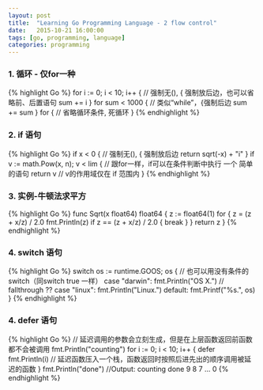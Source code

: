 ```yaml
---
layout: post
title:  "Learning Go Programming Language - 2 flow control"
date:   2015-10-21 16:00:00
tags: [go, programming, language]
categories: programming
---
```


### 1. 循环 - 仅for一种
{% highlight Go %}
for i := 0; i < 10; i++ {  // 强制无(), { 强制放后边，也可以省略前、后置语句
	sum += i
}
for sum < 1000 {  // 类似“while”，{强制后边
	sum += sum
}
for {  // 省略循环条件, 死循环
}
{% endhighlight %}

### 2. if 语句
{% highlight Go %}
if x < 0 {  // 强制无(), { 强制放后边
	return sqrt(-x) + "i"
}
if v := math.Pow(x, n); v < lim {  // 跟for一样，if可以在条件判断中执行 一个 简单的语句
	return v  // v的作用域仅在 if 范围内
}
{% endhighlight %}

### 3. 实例-牛顿法求平方
{% highlight Go %}
func Sqrt(x float64) float64 {
	z := float64(1)
	for {
		z = (z + x/z) / 2.0
		fmt.Println(z)
		if z == (z + x/z) / 2.0 {
			break
		}
	}
	return z
}
{% endhighlight %}

### 4. switch 语句
{% highlight Go %}
switch os := runtime.GOOS; os {  // 也可以用没有条件的 switch（同switch true 一样）
	case "darwin":
		fmt.Println("OS X.")
		// fallthrough  ??
	case "linux":
		fmt.Println("Linux.")
	default:
		fmt.Printf("%s.", os)
}
{% endhighlight %}

### 4. defer 语句
{% highlight Go %}
// 延迟调用的参数会立刻生成，但是在上层函数返回前函数都不会被调用
fmt.Println("counting")
for i := 0; i < 10; i++ {
	defer fmt.Println(i)  // 延迟函数压入一个栈，函数返回时按照后进先出的顺序调用被延迟的函数
}
fmt.Println("done")
//Output: counting done 9 8 7 ... 0
{% endhighlight %}